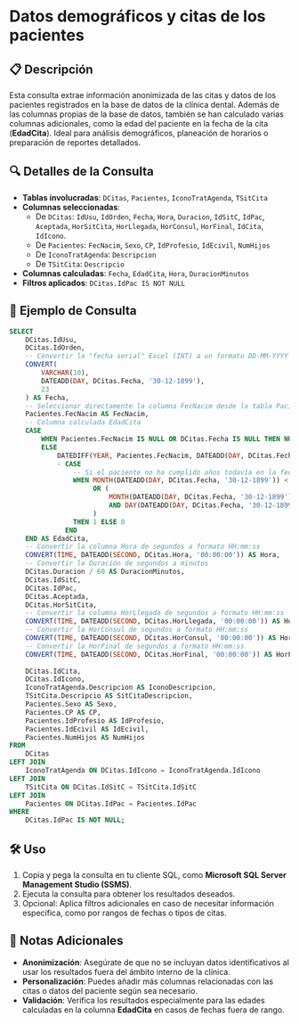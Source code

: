 # Datos demográficos y citas de los pacientes

## 📋 Descripción
Esta consulta extrae información anonimizada de las citas y datos de los pacientes registrados en la base de datos de la clínica dental. Además de las columnas propias de la base de datos, también se han calculado varias columnas adicionales, como la edad del paciente en la fecha de la cita (**EdadCita**). Ideal para análisis demográficos, planeación de horarios o preparación de reportes detallados.

## 🔍 Detalles de la Consulta
- **Tablas involucradas**: `DCitas`, `Pacientes`, `IconoTratAgenda`, `TSitCita`
- **Columnas seleccionadas**: 
  - De `DCitas`: `IdUsu`, `IdOrden`, `Fecha`, `Hora`, `Duracion`, `IdSitC`, `IdPac`, `Aceptada`, `HorSitCita`, `HorLlegada`, `HorConsul`, `HorFinal`, `IdCita`, `IdIcono`.
  - De `Pacientes`: `FecNacim`, `Sexo`, `CP`, `IdProfesio`, `IdEcivil`, `NumHijos`
  - De `IconoTratAgenda`: `Descripcion`
  - De `TSitCita`: `Descripcio`
- **Columnas calculadas**: `Fecha`, `EdadCita`, `Hora`, `DuracionMinutos`
- **Filtros aplicados**: `DCitas.IdPac IS NOT NULL`

## 📌 Ejemplo de Consulta
```sql
SELECT 
    DCitas.IdUsu,
    DCitas.IdOrden,
    -- Convertir la "fecha serial" Excel (INT) a un formato DD-MM-YYYY
    CONVERT(
        VARCHAR(10),
        DATEADD(DAY, DCitas.Fecha, '30-12-1899'),
        23
    ) AS Fecha,
	-- Seleccionar directamente la columna FecNacim desde la tabla Pacientes
    Pacientes.FecNacim AS FecNacim,
	-- Columna calculada EdadCita
    CASE 
        WHEN Pacientes.FecNacim IS NULL OR DCitas.Fecha IS NULL THEN NULL
        ELSE 
            DATEDIFF(YEAR, Pacientes.FecNacim, DATEADD(DAY, DCitas.Fecha, '30-12-1899'))
            - CASE
                -- Si el paciente no ha cumplido años todavía en la fecha de la cita, restar 1
                WHEN MONTH(DATEADD(DAY, DCitas.Fecha, '30-12-1899')) < MONTH(Pacientes.FecNacim)
                     OR (
                         MONTH(DATEADD(DAY, DCitas.Fecha, '30-12-1899')) = MONTH(Pacientes.FecNacim)
                         AND DAY(DATEADD(DAY, DCitas.Fecha, '30-12-1899')) < DAY(Pacientes.FecNacim)
                     )
                THEN 1 ELSE 0
              END
    END AS EdadCita,
    -- Convertir la columna Hora de segundos a formato HH:mm:ss
    CONVERT(TIME, DATEADD(SECOND, DCitas.Hora, '00:00:00')) AS Hora,
    -- Convertir la Duración de segundos a minutos
    DCitas.Duracion / 60 AS DuracionMinutos,
    DCitas.IdSitC,
    DCitas.IdPac,
	DCitas.Aceptada,
	DCitas.HorSitCita,
    -- Convertir la columna HorLlegada de segundos a formato HH:mm:ss
    CONVERT(TIME, DATEADD(SECOND, DCitas.HorLlegada, '00:00:00')) AS HorLlegada,
    -- Convertir la HorConsul de segundos a formato HH:mm:ss
    CONVERT(TIME, DATEADD(SECOND, DCitas.HorConsul, '00:00:00')) AS HorConsul,
    -- Convertir la HorFinal de segundos a formato HH:mm:ss
    CONVERT(TIME, DATEADD(SECOND, DCitas.HorFinal, '00:00:00')) AS HorFinal,
	
    DCitas.IdCita,
    DCitas.IdIcono,
    IconoTratAgenda.Descripcion AS IconoDescripcion,
    TSitCita.Descripcio AS SitCitaDescripcion,
	Pacientes.Sexo AS Sexo,
    Pacientes.CP AS CP,
    Pacientes.IdProfesio AS IdProfesio,
    Pacientes.IdEcivil AS IdEcivil,
    Pacientes.NumHijos AS NumHijos
FROM 
    DCitas
LEFT JOIN 
    IconoTratAgenda ON DCitas.IdIcono = IconoTratAgenda.IdIcono
LEFT JOIN 
    TSitCita ON DCitas.IdSitC = TSitCita.IdSitC
LEFT JOIN 
    Pacientes ON DCitas.IdPac = Pacientes.IdPac
WHERE 
    DCitas.IdPac IS NOT NULL;
```

## 🛠️ Uso
1. Copia y pega la consulta en tu cliente SQL, como **Microsoft SQL Server Management Studio (SSMS)**.
2. Ejecuta la consulta para obtener los resultados deseados.
3. Opcional: Aplica filtros adicionales en caso de necesitar información específica, como por rangos de fechas o tipos de citas.

## 📖 Notas Adicionales
- **Anonimización**: Asegúrate de que no se incluyan datos identificativos al usar los resultados fuera del ámbito interno de la clínica.
- **Personalización**: Puedes añadir más columnas relacionadas con las citas o datos del paciente según sea necesario.
- **Validación**: Verifica los resultados especialmente para las edades calculadas en la columna **EdadCita** en casos de fechas fuera de rango.

